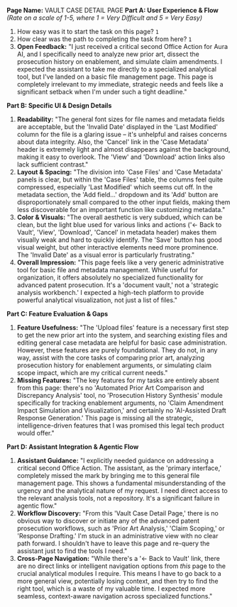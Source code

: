 **Page Name:** VAULT CASE DETAIL PAGE
**Part A: User Experience & Flow**
*(Rate on a scale of 1-5, where 1 = Very Difficult and 5 = Very Easy)*
1.  How easy was it to start the task on this page? `1`
2.  How clear was the path to completing the task from here? `1`
3.  **Open Feedback:** "I just received a critical second Office Action for Aura AI, and I specifically need to analyze new prior art, dissect the prosecution history on enablement, and simulate claim amendments. I expected the assistant to take me directly to a specialized analytical tool, but I've landed on a basic file management page. This page is completely irrelevant to my immediate, strategic needs and feels like a significant setback when I'm under such a tight deadline."

**Part B: Specific UI & Design Details**
1.  **Readability:** "The general font sizes for file names and metadata fields are acceptable, but the 'Invalid Date' displayed in the 'Last Modified' column for the file is a glaring issue – it's unhelpful and raises concerns about data integrity. Also, the 'Cancel' link in the 'Case Metadata' header is extremely light and almost disappears against the background, making it easy to overlook. The 'View' and 'Download' action links also lack sufficient contrast."
2.  **Layout & Spacing:** "The division into 'Case Files' and 'Case Metadata' panels is clear, but within the 'Case Files' table, the columns feel quite compressed, especially 'Last Modified' which seems cut off. In the metadata section, the 'Add field...' dropdown and its 'Add' button are disproportionately small compared to the other input fields, making them less discoverable for an important function like customizing metadata."
3.  **Color & Visuals:** "The overall aesthetic is very subdued, which can be clean, but the light blue used for various links and actions ('← Back to Vault', 'View', 'Download', 'Cancel' in metadata header) makes them visually weak and hard to quickly identify. The 'Save' button has good visual weight, but other interactive elements need more prominence. The 'Invalid Date' as a visual error is particularly frustrating."
4.  **Overall Impression:** "This page feels like a very generic administrative tool for basic file and metadata management. While useful for organization, it offers absolutely no specialized functionality for advanced patent prosecution. It's a 'document vault,' not a 'strategic analysis workbench.' I expected a high-tech platform to provide powerful analytical visualization, not just a list of files."

**Part C: Feature Evaluation & Gaps**
1.  **Feature Usefulness:** "The 'Upload files' feature is a necessary first step to get the new prior art into the system, and searching existing files and editing general case metadata are helpful for basic case administration. However, these features are purely foundational. They do not, in any way, assist with the core tasks of comparing prior art, analyzing prosecution history for enablement arguments, or simulating claim scope impact, which are my critical current needs."
2.  **Missing Features:** "The key features for my tasks are entirely absent from this page: there's no 'Automated Prior Art Comparison and Discrepancy Analysis' tool, no 'Prosecution History Synthesis' module specifically for tracking enablement arguments, no 'Claim Amendment Impact Simulation and Visualization,' and certainly no 'AI-Assisted Draft Response Generation.' This page is missing all the strategic, intelligence-driven features that I was promised this legal tech product would offer."

**Part D: Assistant Integration & Agentic Flow**
1.  **Assistant Guidance:** "I explicitly needed guidance on addressing a critical second Office Action. The assistant, as the 'primary interface,' completely missed the mark by bringing me to this general file management page. This shows a fundamental misunderstanding of the urgency and the analytical nature of my request. I need direct access to the relevant analysis tools, not a repository. It's a significant failure in agentic flow."
2.  **Workflow Discovery:** "From this 'Vault Case Detail Page,' there is no obvious way to discover or initiate any of the advanced patent prosecution workflows, such as 'Prior Art Analysis,' 'Claim Scoping,' or 'Response Drafting.' I'm stuck in an administrative view with no clear path forward. I shouldn't have to leave this page and re-query the assistant just to find the tools I need."
3.  **Cross-Page Navigation:** "While there's a '← Back to Vault' link, there are no direct links or intelligent navigation options from *this* page to the crucial analytical modules I require. This means I have to go back to a more general view, potentially losing context, and then try to find the right tool, which is a waste of my valuable time. I expected more seamless, context-aware navigation across specialized functions."
